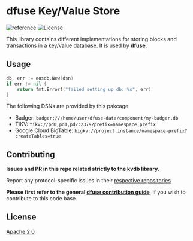 # dfuse Key/Value Store

[![reference](https://img.shields.io/badge/godoc-reference-5272B4.svg?style=flat-square)](https://pkg.go.dev/github.com/dfuse-io/kvdb)
[![License](https://img.shields.io/badge/License-Apache%202.0-blue.svg)](https://opensource.org/licenses/Apache-2.0)


This library contains different implementations for storing blocks and transactions in a key/value database.
It is used by **[dfuse](https://github.com/dfuse-io/dfuse)**.

## Usage

```go
db, err := eosdb.New(dsn)
if err != nil {
    return fmt.Errorf("failed setting up db: %s", err)
}
```

The following DSNs are provided by this pakcage:
* Badger: `badger:///home/user/dfuse-data/component/my-badger.db`
* TiKV:   `tikv://pd0,pd1,pd2:2379?prefix=namespace_prefix`
* Google Cloud BigTable: `bigkv://project.instance/namespace-prefix?createTables=true`

## Contributing

**Issues and PR in this repo related strictly to the kvdb library.**

Report any protocol-specific issues in their
[respective repositories](https://github.com/dfuse-io/dfuse#protocols)

**Please first refer to the general
[dfuse contribution guide](https://github.com/dfuse-io/dfuse/blob/master/CONTRIBUTING.md)**,
if you wish to contribute to this code base.


## License

[Apache 2.0](LICENSE)
